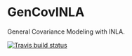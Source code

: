 # GenCovINLA
General Covariance Modeling with INLA.

[![Travis build status](https://travis-ci.org/rdinnager/GenCovINLA.svg?branch=develop)](https://travis-ci.org/rdinnager/GenCovINLA)

